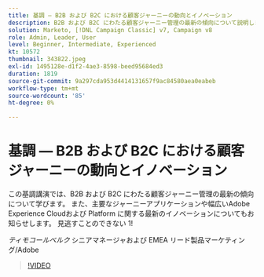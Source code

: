 ```yaml
---
title: 基調 — B2B および B2C における顧客ジャーニーの動向とイノベーション
description: B2B および B2C にわたる顧客ジャーニー管理の最新の傾向について説明します。
solution: Marketo, [!DNL Campaign Classic] v7, Campaign v8
role: Admin, Leader, User
level: Beginner, Intermediate, Experienced
kt: 10572
thumbnail: 343822.jpeg
exl-id: 1495128e-d1f2-4ae3-8598-beed95684ed3
duration: 1819
source-git-commit: 9a297cda953d4414131657f9ac84580aea0eabeb
workflow-type: tm+mt
source-wordcount: '85'
ht-degree: 0%

---
```


# 基調 — B2B および B2C における顧客ジャーニーの動向とイノベーション

この基調講演では、B2B および B2C にわたる顧客ジャーニー管理の最新の傾向について学びます。 また、主要なジャーニーアプリケーションや幅広いAdobe Experience Cloudおよび Platform に関する最新のイノベーションについてもお知らせします。 見逃すことのできない 1!

*ティモコールベルク* シニアマネージャおよび EMEA リード製品マーケティング/Adobe

>[!VIDEO](https://video.tv.adobe.com/v/343822/?quality=12&learn=on)
